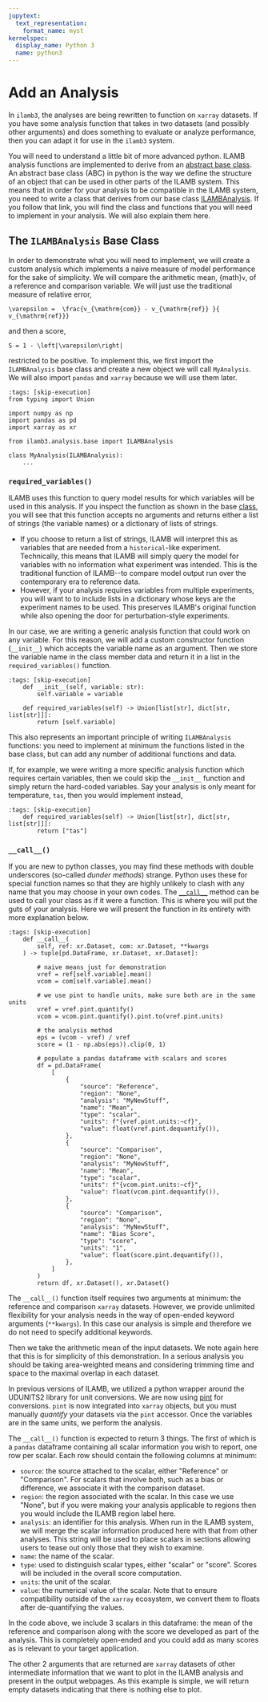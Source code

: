 ```yaml
---
jupytext:
  text_representation:
    format_name: myst
kernelspec:
  display_name: Python 3
  name: python3
---
```


# Add an Analysis

In `ilamb3`, the analyses are being rewritten to function on `xarray` datasets. If you have some analysis function that takes in two datasets (and possibly other arguments) and does something to evaluate or analyze performance, then you can adapt it for use in the `ilamb3` system.

You will need to understand a little bit of more advanced python. ILAMB analysis functions are implemented to derive from an [abstract base class](https://docs.python.org/3/glossary.html#term-abstract-base-class). An abstract base class (ABC) in python is the way we define the structure of an object that can be used in other parts of the ILAMB system. This means that in order for your analysis to be compatible in the ILAMB system, you need to write a class that derives from our base class [ILAMBAnalysis](https://github.com/rubisco-sfa/ilamb3/blob/main/ilamb3/analysis/base.py). If you follow that link, you will find the class and functions that you will need to implement in your analysis. We will also explain them here.

## The `ILAMBAnalysis` Base Class

In order to demonstrate what you will need to implement, we will create a custom analysis which implements a naive measure of model performance for the sake of simplicity. We will compare the arithmetic mean, {math}`v`, of a reference and comparison variable. We will just use the traditional measure of relative error,

```{math}
\varepsilon =  \frac{v_{\mathrm{com}} - v_{\mathrm{ref}} }{ v_{\mathrm{ref}}}
```

and then a score,

```{math}
S = 1 - \left|\varepsilon\right|
```

restricted to be positive. To implement this, we first import the `ILAMBAnalysis` base class and create a new object we will call `MyAnalysis`. We will also import `pandas` and `xarray` because we will use them later.

```{code-cell}
:tags: [skip-execution]
from typing import Union

import numpy as np
import pandas as pd
import xarray as xr

from ilamb3.analysis.base import ILAMBAnalysis

class MyAnalysis(ILAMBAnalysis):
    ...
```

### `required_variables()`

ILAMB uses this function to query model results for which variables will be used in this analysis. If you inspect the function as shown in the base [class](https://github.com/rubisco-sfa/ilamb3/blob/main/ilamb3/analysis/base.py#L19), you will see that this function accepts no arguments and returns either a list of strings (the variable names) or a dictionary of lists of strings.

- If you choose to return a list of strings, ILAMB will interpret this as variables that are needed from a `historical`-like experiment. Technically, this means that ILAMB will simply query the model for variables with no information what experiment was intended. This is the traditional function of ILAMB--to compare model output run over the contemporary era to reference data.
- However, if your analysis requires variables from multiple experiments, you will want to to include lists in a dictionary whose keys are the experiment names to be used. This preserves ILAMB's original function while also opening the door for perturbation-style experiments.

In our case, we are writing a generic analysis function that could work on any variable. For this reason, we will add a custom constructor function (`__init__`) which accepts the variable name as an argument. Then we store the variable name in the class member data and return it in a list in the `required_variables()` function.

```{code-cell}
:tags: [skip-execution]
    def __init__(self, variable: str):
        self.variable = variable

    def required_variables(self) -> Union[list[str], dict[str, list[str]]]:
        return [self.variable]
```

This also represents an important principle of writing `ILAMBAnalysis` functions: you need to implement at minimum the functions listed in the base class, but can add any number of additional functions and data.

If, for example, we were writing a more specific analysis function which requires certain variables, then we could skip the `__init__` function and simply return the hard-coded variables. Say your analysis is only meant for temperature, `tas`, then you would implement instead,

```{code-cell}
:tags: [skip-execution]
    def required_variables(self) -> Union[list[str], dict[str, list[str]]]:
        return ["tas"]
```

### `__call__()`

If you are new to python classes, you may find these methods with double underscores (so-called *dunder methods*) strange. Python uses these for special function names so that they are highly unlikely to clash with any name that you may choose in your own codes. The [`__call__`](https://www.geeksforgeeks.org/__call__-in-python/) method can be used to call your class as if it were a function. This is where you will put the guts of your analysis. Here we will present the function in its entirety with more explanation below.

```{code-cell}
:tags: [skip-execution]
    def __call__(
        self, ref: xr.Dataset, com: xr.Dataset, **kwargs
    ) -> tuple[pd.DataFrame, xr.Dataset, xr.Dataset]:

        # naive means just for demonstration
        vref = ref[self.variable].mean()
        vcom = com[self.variable].mean()

        # we use pint to handle units, make sure both are in the same units
        vref = vref.pint.quantify()
        vcom = vcom.pint.quantify().pint.to(vref.pint.units)

        # the analysis method
        eps = (vcom - vref) / vref
        score = (1 - np.abs(eps)).clip(0, 1)

        # populate a pandas dataframe with scalars and scores
        df = pd.DataFrame(
            [
                {
                    "source": "Reference",
                    "region": "None",
                    "analysis": "MyNewStuff",
                    "name": "Mean",
                    "type": "scalar",
                    "units": f"{vref.pint.units:~cf}",
                    "value": float(vref.pint.dequantify()),
                },
                {
                    "source": "Comparison",
                    "region": "None",
                    "analysis": "MyNewStuff",
                    "name": "Mean",
                    "type": "scalar",
                    "units": f"{vcom.pint.units:~cf}",
                    "value": float(vcom.pint.dequantify()),
                },
                {
                    "source": "Comparison",
                    "region": "None",
                    "analysis": "MyNewStuff",
                    "name": "Bias Score",
                    "type": "score",
                    "units": "1",
                    "value": float(score.pint.dequantify()),
                },
            ]
        )
        return df, xr.Dataset(), xr.Dataset()
```

The `__call__()` function itself requires two arguments at minimum: the reference and comparison `xarray` datasets. However, we provide unlimited flexibility for your analysis needs in the way of open-ended keyword arguments (`**kwargs`). In this case our analysis is simple and therefore we do not need to specify additional keywords.

Then we take the arithmetic mean of the input datasets. We note again here that this is for simplicity of this demonstration. In a serious analysis you should be taking area-weighted means and considering trimming time and space to the maximal overlap in each dataset.

In previous versions of ILAMB, we utilized a python wrapper around the UDUNITS2 library for unit conversions. We are now using [pint](https://pint.readthedocs.io/en/stable/) for conversions. `pint` is now integrated into `xarray` objects, but you must manually *quantify* your datasets via the `pint` accessor. Once the variables are in the same units, we perform the analysis.

The `__call__()` function is expected to return 3 things. The first of which is a `pandas` dataframe containing all scalar information you wish to report, one row per scalar. Each row should contain the following columns at minimum:

- `source`: the source attached to the scalar, either "Reference" or "Comparison". For scalars that involve both, such as a bias or difference, we associate it with the comparison dataset.
- `region`: the region associated with the scalar. In this case we use "None", but if you were making your analysis applicable to regions then you would include the ILAMB region label here.
- `analysis`: an identifier for this analysis. When run in the ILAMB system, we will merge the scalar information produced here with that from other analyses. This string will be used to place scalars in sections allowing users to tease out only those that they wish to examine.
- `name`: the name of the scalar.
- `type`: used to distinguish scalar types, either "scalar" or "score". Scores will be included in the overall score computation.
- `units`: the unit of the scalar.
- `value`: the numerical value of the scalar. Note that to ensure compatibility outside of the `xarray` ecosystem, we convert them to floats after de-quantifying the values.

In the code above, we include 3 scalars in this dataframe: the mean of the reference and comparison along with the score we developed as part of the analysis. This is completely open-ended and you could add as many scores as is relevant to your target application.

The other 2 arguments that are returned are `xarray` datasets of other intermediate information that we want to plot in the ILAMB analysis and present in the output webpages. As this example is simple, we will return empty datasets indicating that there is nothing else to plot.
